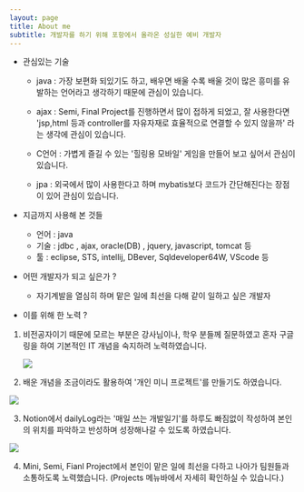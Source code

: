 ```yaml
---
layout: page
title: About me
subtitle: 개발자를 하기 위해 포항에서 올라온 성실한 예비 개발자
---
```

- 관심있는 기술 

  - java : 가장 보편화 되있기도 하고, 배우면 배울 수록 배울 것이 많은 흥미를 유발하는 언어라고 생각하기 때문에 관심이 있습니다.

  - ajax : Semi, Final Project를 진행하면서 많이 접하게 되었고, 잘 사용한다면 'jsp,html 등과 controller를 자유자재로 효율적으로 연결할 수 있지 않을까' 라는 생각에 관심이 있습니다. 

  - C언어 : 가볍게 즐길 수 있는 '힐링용 모바일' 게임을 만들어 보고 싶어서 관심이 있습니다.

  - jpa : 외국에서 많이 사용한다고 하며 mybatis보다 코드가 간단해진다는 장점이 있어 관심이 있습니다.

    

- 지금까지 사용해 본 것들 

  - 언어 : java 
  - 기술 : jdbc , ajax,  oracle(DB) , jquery, javascript, tomcat 등
  - 툴 : eclipse, STS, intellij, DBever, Sqldeveloper64W, VScode 등

  

- 어떤 개발자가 되고 싶은가 ? 

  - 자기계발을 열심히 하며 맡은 일에 최선을 다해 같이 일하고 싶은 개발자

- 이를 위해 한 노력 ?

1) 비전공자이기 때문에 모르는 부분은 강사님이나, 학우 분들께 질문하였고 혼자 구글링을 하여 기본적인 IT 개념을 숙지하려 노력하였습니다.

   <img src="../img/notionStudy.png">  

2)  배운 개념을 조금이라도 활용하여 '개인 미니 프로젝트'를 만들기도 하였습니다. 

   <img src="../img/myPersonalProjects.png">

3)  Notion에서 dailyLog라는 '매일 쓰는 개발일기'를 하루도 빠짐없이 작성하여 본인의 위치를 파악하고 반성하며 성장해나갈 수 있도록 하였습니다.

   <img src="../img/dailyLog.png">

4) Mini, Semi, Fianl Project에서 본인이 맡은 일에 최선을 다하고 나아가 팀원들과 소통하도록 노력했습니다.  (Projects 메뉴바에서 자세히 확인하실 수 있습니다.)

   

 
